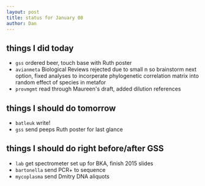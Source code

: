 ```yaml
---
layout: post
title: status for January 08
author: Dan
---
```


## things I did today
* `gss` ordered beer, touch base with Ruth poster
* `avianmeta` Biological Reviews rejected due to small n so brainstorm next option, fixed analyses to incorperate phylogenetic correlation matrix into random effect of species in metafor
* `provmgmt` read through Maureen's draft, added dilution references

## things I should do tomorrow
* `batleuk` write!
* `gss` send peeps Ruth poster for last glance

## things I should do right before/after GSS
* `lab` get spectrometer set up for BKA, finish 2015 slides
* `bartonella` send PCR+ to sequence
* `mycoplasma` send Dmitry DNA aliquots

<i class='fa fa-code' style='color:pink'> </i>
